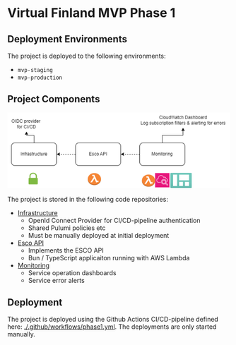 # Virtual Finland MVP Phase 1

## Deployment Environments

The project is deployed to the following environments:

- `mvp-staging`
- `mvp-production`

## Project Components

![Phase 1](phase1.png "Phase 1 Components")


The project is stored in the following code repositories:

- [Infrastructure](https://github.com/Virtual-Finland-Development/infrastructure)
  - OpenId Connect Provider for CI/CD-pipeline authentication
  - Shared Pulumi policies etc
  - Must be manually deployed at initial deployment
- [Esco API](https://github.com/Virtual-Finland-Development/esco-api)
  - Implements the ESCO API
  - Bun / TypeScript applicaiton running with AWS Lambda
- [Monitoring](https://github.com/Virtual-Finland-Development/monitoring)
  - Service operation dashboards
  - Service error alerts

## Deployment

The project is deployed using the Github Actions CI/CD-pipeline defined here: [./.github/workflows/phase1.yml](../.github/workflows/phase1.yml). The deployments are only started manually.
